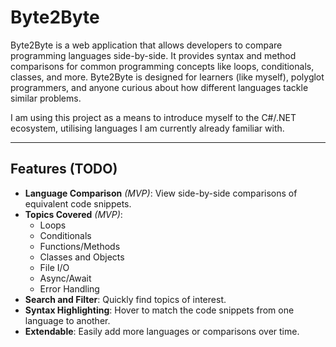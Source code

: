 # Byte2Byte

Byte2Byte is a web application that allows developers to compare programming languages side-by-side. 
It provides syntax and method comparisons for common programming concepts like loops, conditionals, classes, and more. 
Byte2Byte is designed for learners (like myself), polyglot programmers, and anyone curious about how different languages tackle similar problems.

I am using this project as a means to introduce myself to the C#/.NET ecosystem, utilising languages I am currently already familiar with.

---

## Features (TODO)

- **Language Comparison** *(MVP)*: View side-by-side comparisons of equivalent code snippets.
- **Topics Covered** *(MVP)*:
  - Loops
  - Conditionals 
  - Functions/Methods 
  - Classes and Objects 
  - File I/O
  - Async/Await
  - Error Handling 
- **Search and Filter**: Quickly find topics of interest.
- **Syntax Highlighting**: Hover to match the code snippets from one language to another.
- **Extendable**: Easily add more languages or comparisons over time.


